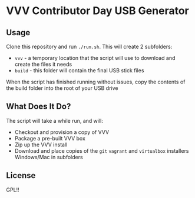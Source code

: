 # VVV Contributor Day USB Generator

## Usage

Clone this repository and run `./run.sh`. This will create 2 subfolders:

 - `vvv` - a temporary location that the script will use to download and create the files it needs
 - `build` - this folder will contain the final USB stick files
 
When the script has finished running without issues, copy the contents of the build folder into the root of your USB drive

## What Does It Do?

The script will take a while run, and will:

 - Checkout and provision a copy of VVV
 - Package a pre-built VVV box
 - Zip up the VVV install
 - Download and place copies of the `git` `vagrant` and `virtualbox` installers Windows/Mac in subfolders
 
 ## License
 
 GPL!!
